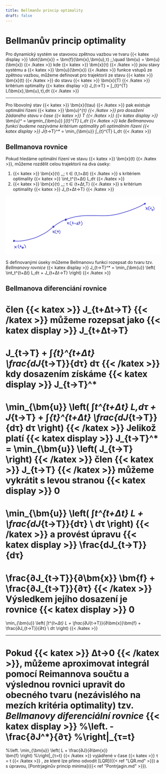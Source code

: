 ```yaml
---
title: Bellmanův princip optimality
draft: false
---
```


# Bellmanův princip optimality

Pro dynamický systém se stavovou zpětnou vazbou ve tvaru
{{< katex display >}}
\dot{\bm{x}} = \bm{f}(\bm{x},\bm{u},τ) \;,\quad \bm{u} = \bm{u}(\bm{x})
{{< /katex >}}
kde {{< katex >}} \bm{x}(τ) {{< /katex >}} jsou stavy systému a {{< katex >}} \bm{u}(\bm{x}) {{< /katex >}}  funkce vstupů ze zpětnou vazbou, můžeme definovat pro trajektorii ze stavu {{< katex >}} \bm{x}(t) {{< /katex >}} do stavu {{< katex >}} \bm{x}(T) {{< /katex >}} kritérium optimality
{{< katex display >}}
J_{t→T} = ∫_{t}^{T} L(\bm{x},\bm{u},τ)\,dτ
{{< /katex >}}

---

Pro libovolný stav {{< katex >}} \bm{x}(\tau) {{< /katex >}} pak existuje optimální řízení {{< katex >}} \bm{u}^*(τ) {{< /katex >}} pro dosažení žádaného stavu v čase {{< katex >}} T {{< /katex >}}
{{< katex display >}}
\bm{u}^* = \argmin_{\bm{u}} ∫_{t}^{T} L\,dτ
{{< /katex >}}
kde *Bellmanovou funkcí* budeme nazýváme kritérium optimality při optimálním řízení
{{< katex display >}}
J_{t→T}^* = \min_{\bm{u}} ∫_{t}^{T} L\,dτ
{{< /katex >}}

## Bellmanova rovnice

Pokud hledáme optimální řízení ve stavu {{< katex >}} \bm{x}(t) {{< /katex >}}, můžeme rozdělit celou trajektorii na dva úseky:

1. {{< katex >}} \bm{x}(τ) \,,\; τ ∈ ⟨t,t+Δt) {{< /katex >}} s kritériem optimality {{< katex >}} \int_t^{t+Δt} L\,dτ {{< /katex >}}
2. {{< katex >}} \bm{x}(τ) \,,\; τ ∈ ⟨t+Δt,T⟩ {{< /katex >}} s kritérium optimality {{< katex >}} J_{t+Δt→T} {{< /katex >}}

![trajektorie](/Trajektorie.png)

S definovanými úseky můžeme Bellmanovu funkci rozepsat do tvaru tzv. *Bellmanovy rovnice*
{{< katex display >}}
J_{t→T}^* = \min_{\bm{u}} \left( \int_t^{t+Δt} L\,dτ + J_{t+Δt→T} \right)
{{< /katex >}}

## Bellmanova diferenciání rovnice

člen {{< katex >}} J_{t+Δt→T} {{< /katex >}} můžeme rozepsat jako
{{< katex display >}}
J_{t+Δt→T}
=
J_{t→T}
+
∫_{t}^{t+Δt} \frac{dJ_{t→T}}{dτ} dτ
{{< /katex >}}
kdy dosazením získáme
{{< katex display >}}
J_{t→T}^*
=
\min_{\bm{u}} \left(
	∫_t^{t+Δt} L\,dτ
	+
	J_{t→T}
	+
	∫_{t}^{t+Δt} \frac{dJ_{t→T}}{dτ} dτ
\right)
{{< /katex >}}
Jelikož platí
{{< katex display >}}
J_{t→T}^* = \min_{\bm{u}} \left( J_{t→T} \right)
{{< /katex >}}
člen {{< katex >}} J_{t→T} {{< /katex >}} můžeme vykrátit s levou stranou
{{< katex display >}}
0
=
\min_{\bm{u}} \left(
	∫_t^{t+Δt}
	L +
    \frac{dJ_{t→T}}{dτ}
    \ dτ
\right)
{{< /katex >}}
a provést úpravu
{{< katex display >}}
\frac{dJ_{t→T}}{dτ}
=
\frac{∂J_{t→T}}{∂\bm{x}} \bm{f}
+
\frac{∂J_{t→T}}{∂τ}
{{< /katex >}}
Výsledkem jejího dosazení je rovnice
{{< katex display >}}
0
=
\min_{\bm{u}} \left(
∫_t^{t+Δt}
L + \frac{∂J_{t→T}}{∂\bm{x}}\bm{f} + \frac{∂J_{t→T}}{∂τ}
\ dτ
\right)
{{< /katex >}}

---

Pokud {{< katex >}} Δt→0 {{< /katex >}}, můžeme aproximovat integrál pomocí Reimannova součtu a výslednou rovnici upravit do obecného tvaru (nezávislého na mezích kritéria optimality) tzv. *Bellmanovy diferenciální rovnice*
{{< katex display >}}
%\left.
-\frac{∂J^*}{∂τ}
%\right|_{τ=t}
=
%\left.
\min_{\bm{u}} \left(
	L
	+
	\frac{∂J}{∂\bm{x}}	
	\bm{f}
\right)
%\right|_{τ=t}
{{< /katex >}}
vyjádřené v čase {{< katex >}} τ = t {{< /katex >}}
, ze které lze přímo odvodit [LQR]({{< ref "LQR.md" >}}) a s úpravou, [Pontrjaginův princip minima]({{< ref "Pontrjagin.md" >}}).
